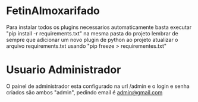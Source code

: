 # FetinAlmoxarifado

Para instalar todos os plugins necessarios automaticamente basta executar "pip install -r requirements.txt" na mesma pasta do projeto
lembrar de sempre que adicionar um novo plugin de python ao projeto atualizar o arquivo requirements.txt usando "pip freeze > requirementes.txt"

# Usuario Administrador

O painel de administrador esta configurado na url /admin e o login e senha criados são ambos "admin", pedindo email é admin@gmail.com
